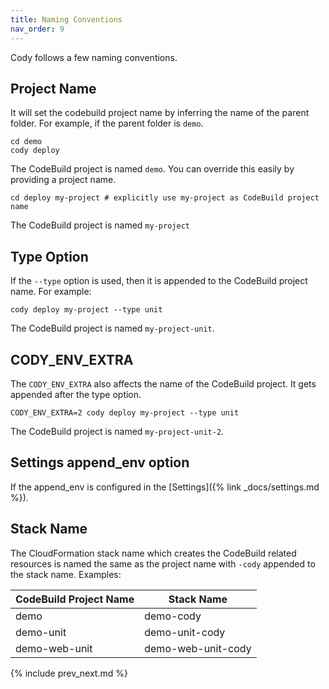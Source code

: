 ```yaml
---
title: Naming Conventions
nav_order: 9
---
```


Cody follows a few naming conventions.

## Project Name

It will set the codebuild project name by inferring the name of the parent folder.  For example, if the parent folder is `demo`.

    cd demo
    cody deploy

The CodeBuild project is named `demo`. You can override this easily by providing a project name.

    cd deploy my-project # explicitly use my-project as CodeBuild project name

The CodeBuild project is named `my-project`

## Type Option

If the `--type` option is used, then it is appended to the CodeBuild project name. For example:

    cody deploy my-project --type unit

The CodeBuild project is named `my-project-unit`.

## CODY_ENV_EXTRA

The `CODY_ENV_EXTRA` also affects the name of the CodeBuild project.  It gets appended after the type option.

    CODY_ENV_EXTRA=2 cody deploy my-project --type unit

The CodeBuild project is named `my-project-unit-2`.

## Settings append_env option

If the append_env is configured in the [Settings]({% link _docs/settings.md %}).

## Stack Name

The CloudFormation stack name which creates the CodeBuild related resources is named the same as the project name with `-cody` appended to the stack name. Examples:

CodeBuild Project Name | Stack Name
--- | ---
demo | demo-cody
demo-unit | demo-unit-cody
demo-web-unit | demo-web-unit-cody

{% include prev_next.md %}